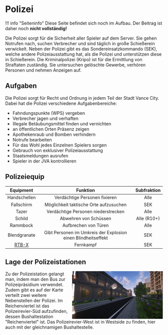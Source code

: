 # Polizei

!!! info "Seiteninfo" 
      Diese Seite befindet sich noch im Aufbau. Der Beitrag ist daher noch **nicht vollständig!**
      
Die Polizei sorgt für die Sicherheit aller Spieler auf dem Server. Sie gehen Notrufen nach, suchen Verbrecher und sind täglich in große Schießerein verwickelt. Neben der Polizei gibt es das Sondereinsatzkommando (SEK), welche andere Polizeiausstattung hat, als die Polizei und unterstützen diese in Schießerein.
Die Kriminalpolizei (Kripo) ist für die Ermittlung von Straftaten zuständig. Sie untersuchen gelöschte Gewerbe, verhören Personen und nehmen Anzeigen auf.

## Aufgaben

Die Polizei sorgt für Recht und Ordnung in jedem Teil der Stadt Vance City. Dabei hat die Polizei verschiedene Aufgabenbereiche:

* Fahndungspunkte (WPS) vergeben
* Verbrecher jagen und verhaften
* Illegale Betäubungsmittel finden und vernichten
* an öffentlichen Orten Präsenz zeigen
* Apothekenraub und Bomben verhindern
* Notrufe bearbeiten
* Für das Wohl jedes Einzelnen Spielers sorgen
* Gebrauch von exklusiver Polizeiausstattung
* Staatsmeldungen ausrufen
* Spieler in der JVA kontrollieren

## Polizeiequip

| Equipment | Funktion | Subfraktion |
|:-:|:-:|:-:|
| Handschellen | Verdächtige Personen fixieren | Alle |
| Fallschirm | Möglichkeit taktische Orte aufzusuchen | SEK |
| Tazer | Verdächtige Personen niederstrecken | Alle |
| Schild | Abwehren von Schüssen | Alle (R10+) |
| Rammbock | Aufbrechen von Türen | Alle |
| Blendgranate | Gibt Personen im Umkreis der Explosion einen Blindheitseffekt | SEK |
| [RTB-X ](../../pages/items/weapons/sniper.md) | Fernkampf | SEK |

## Lage der Polizeistationen
<img align="right" width="290" eight="290" src="../../../assets/image/fraktionen/PolizeiHQ.png">

Zu der Polizeistation gelangt man, indem man den Bus zur Polizeipräsidium verwendet. Zudem gibt es auf der Karte verteilt zwei weitere Nebenstellen der Polizei. Im Reichenviertel ist das Polizeirevier-Süd aufzufinden, dessen Bushaltestation "Reichenviertel" ist. Das Polizeirevier-West ist in Westside zu finden, hier auch mit der gleichnamigen Bushaltestelle.  
